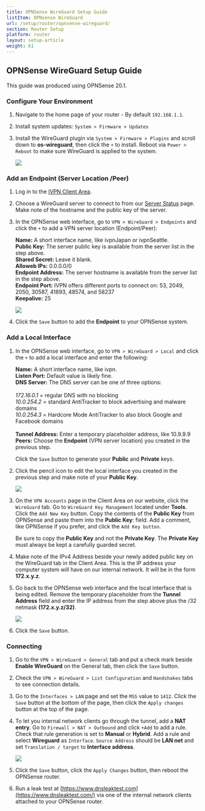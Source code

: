 ```yaml
---
title: OPNSense WireGuard Setup Guide
listItem: OPNsense WireGuard
url: /setup/router/opnsense-wireguard/
section: Router Setup
platform: router
layout: setup-article
weight: 61
---
```

## OPNSense WireGuard Setup Guide

<div markdown="1" class="notice notice--warning">
This guide was produced using OPNSense 20.1.
</div>

### Configure Your Environment

1.  Navigate to the home page of your router - By default `192.168.1.1`.

2.  Install system updates: `System > Firmware > Updates`

3.  Install the WireGuard plugin via `System > Firmware > Plugins` and scroll down to **os-wireguard**, then click the `+` to install. Reboot via `Power > Reboot` to make sure WireGuard is applied to the system.

    ![](/images-static/uploads/opns-wg-1-3-wg-plugin.png)

### Add an Endpoint (Server Location /Peer)

1.  Log in to the [IVPN Client Area](/account/).

2.  Choose a WireGuard server to connect to from our [Server Status](/status/) page. Make note of the hostname and the public key of the server.

3.  In the OPNSense web interface, go to `VPN > WireGuard > Endpoints` and click the `+` to add a VPN server location (Endpoint/Peer):

    <div markdown="1" class="notice notice--info">
    <strong>Name:</strong> A short interface name, like ivpnJapan or ivpnSeattle.<br>
    <strong>Public Key:</strong> The server public key is available from the server list in the step above.<br>
    <strong>Shared Secret:</strong> Leave it blank.<br>
    <strong>Alloweb IPs:</strong> 0.0.0.0/0<br>
    <strong>Endpoint Address:</strong> The server hostname is available from the server list in the step above.<br>
    <strong>Endpoint Port:</strong> IVPN offers different ports to connect on: 53, 2049, 2050, 30587, 41893, 48574, and 58237<br>
    <strong>Keepalive:</strong> 25
    </div>

    ![](/images-static/uploads/opns-wg-2-3-edit-endpoint.png)

4.  Click the `Save` button to add the **Endpoint** to your OPNSense system.

### Add a Local Interface

1.  In the OPNSense web interface, go to `VPN > WireGuard > Local` and click the `+` to add a local interface and enter the following:

    <div markdown="1" class="notice notice--info">
    <strong>Name:</strong> A short interface name, like ivpn.<br>
    <strong>Listen Port:</strong> Default value is likely fine.<br>
    <strong>DNS Server:</strong> The DNS server can be one of three options:<br><br>
    <i>172.16.0.1</i> = regular DNS with no blocking<br>
    <i>10.0.254.2</i> = standard AntiTracker to block advertising and malware domains<br>
    <i>10.0.254.3</i> = Hardcore Mode AntiTracker to also block Google and Facebook domains<br><br>
    <strong>Tunnel Address:</strong> Enter a temporary placeholder address, like 10.9.9.9<br>
    <strong>Peers:</strong> Choose the <strong>Endpoint</strong> (VPN server location) you created in the previous step.
    </div>

    Click the `Save` button to generate your **Public** and **Private** keys.

2.  Click the pencil icon to edit the local interface you created in the previous step and make note of your **Public Key**.

    ![](/images-static/uploads/opns-wg-3-2-local-interface.png)

3.  On the `VPN Accounts` page in the Client Area on our website, click the `WireGuard` tab. Go to `WireGuard Key Management` located under **Tools**. Click the `Add New Key` button. Copy the contents of the **Public Key** from OPNSense and paste them into the **Public Key**: field. Add a comment, like OPNSense if you prefer, and click the `Add Key button`.

    <div markdown="1" class="notice notice--warning">
    Be sure to copy the <strong>Public Key</strong> and not the <strong>Private Key</strong>. The <strong>Private Key</strong> must always be kept a carefully guarded secret.
    </div>

4.  Make note of the IPv4 Address beside your newly added public key on the WireGuard tab in the Client Area. This is the IP address your computer system will have on our internal network. It will be in the form **172.x.y.z**.

5.  Go back to the OPNSense web interface and the local interface that is being edited. Remove the temporary placeholder from the **Tunnel Address** field and enter the IP address from the step above plus the /32 netmask **(172.x.y.z/32)**.

    ![](/images-static/uploads/opns-wg-3-5-edit-local-interface.png)

6.  Click the `Save` button.

### Connecting

1.  Go to the `VPN > WireGuard > General` tab and put a check mark beside **Enable WireGuard** on the General tab, then click the `Save` button.

2.  Check the `VPN > WireGuard > List Configuration` and `Handshakes` tabs to see connection details.

3.  Go to the `Interfaces > LAN` page and set the `MSS` value to `1412`.  Click the `Save` button at the bottom of the page, then click the `Apply changes` button at the top of the page.

4.  To let you internal network clients go through the tunnel, add a **NAT entry**. Go to `Firewall > NAT > Outbound` and click `+Add` to add a rule. Check that rule generation is set to **Manual** or **Hybrid**. Add a rule and select **Wireguard** as `Interface`. `Source Address` should be **LAN net** and set `Translation / target` to **Interface address**.

    ![](/images-static/uploads/opns-wg-4-3-nat-rule.png)

5.  Click the `Save` button, click the `Apply Changes` button, then reboot the OPNSense router.

6.  Run a leak test at [https://www.dnsleaktest.com](https://www.dnsleaktest.com/) via one of the internal network clients attached to your OPNSense router.
